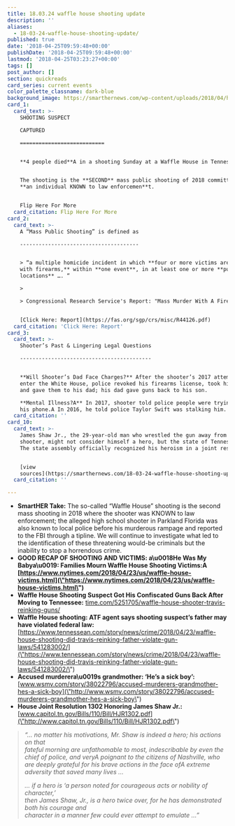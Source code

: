 ```yaml
---
title: 18.03.24 waffle house shooting update
description: ''
aliases:
  - 18-03-24-waffle-house-shooting-update/
published: true
date: '2018-04-25T09:59:48+00:00'
publishDate: '2018-04-25T09:59:48+00:00'
lastmod: '2018-04-25T03:23:27+00:00'
tags: []
post_author: []
section: quickreads
card_series: current events
color_palette_classname: dark-blue
background_image: https://smarthernews.com/wp-content/uploads/2018/04/handcuffs-2102488_1280.jpg
card_1:
  card_text: >-
    SHOOTING SUSPECT  

    CAPTURED

    ===========================


    **4 people died**A in a shooting Sunday at a Waffle House in Tennessee.


    The shooting is the **SECOND** mass public shooting of 2018 committed by
    **an individual KNOWN to law enforcemen**t.


    Flip Here For More
  card_citation: Flip Here For More
card_2:
  card_text: >-
    A “Mass Public Shooting” is defined as

    --------------------------------------


    > “a multiple homicide incident in which **four or more victims are murdered
    with firearms,** within **one event**, in at least one or more **public
    locations** …. “

    > 

    > Congressional Research Service's Report: "Mass Murder With A Firearm"


    [Click Here: Report](https://fas.org/sgp/crs/misc/R44126.pdf)
  card_citation: 'Click Here: Report'
card_3:
  card_text: >-
    Shooter’s Past & Lingering Legal Questions

    ------------------------------------------


    **Will Shooter’s Dad Face Charges?** After the shooter’s 2017 attempt to
    enter the White House, police revoked his firearms license, took his guns
    and gave them to his dad; his dad gave guns back to his son.  

    **Mental Illness?A** In 2017, shooter told police people were trying to hack
    his phone.A In 2016, he told police Taylor Swift was stalking him.
  card_citation: ''
card_10:
  card_text: >-
    James Shaw Jr., the 29-year-old man who wrestled the gun away from the
    shooter, might not consider himself a hero, but the state of Tennessee does!
    The state assembly officially recognized his heroism in a joint resolution.


    [view
    sources](https://smarthernews.com/18-03-24-waffle-house-shooting-update/)
  card_citation: ''

---
```

*   **SmartHER Take:** The so-called “Waffle House” shooting is the second mass shooting in 2018 where the shooter was KNOWN to law enforcement; the alleged high school shooter in Parkland Florida was also known to local police before his murderous rampage and reported to the FBI through a tipline. We will continue to investigate what led to the identification of these threatening would-be criminals but the inability to stop a horrendous crime.
*   ****GOOD RECAP OF SHOOTING AND VICTIMS: a\\u0018He Was My Babya\\u0019: Families Mourn Waffle House Shooting Victims:A [https://www.nytimes.com/2018/04/23/us/waffle-house-victims.html](\"https://www.nytimes.com/2018/04/23/us/waffle-house-victims.html\")****
*   **Waffle House Shooting Suspect Got His Confiscated Guns Back After Moving to Tennessee:** [time.com/5251705/waffle-house-shooter-travis-reinking-guns/](\"http://time.com/5251705/waffle-house-shooter-travis-reinking-guns/\")
*   **Waffle House shooting: ATF agent says shooting suspect’s father may have violated federal law:** [https://www.tennessean.com/story/news/crime/2018/04/23/waffle-house-shooting-did-travis-reinking-father-violate-gun-laws/541283002/](\"https://www.tennessean.com/story/news/crime/2018/04/23/waffle-house-shooting-did-travis-reinking-father-violate-gun-laws/541283002/\")
*   **Accused murderera\\u0019s grandmother: ‘He’s a sick boy’:** [www.wsmv.com/story/38022796/accused-murderers-grandmother-hes-a-sick-boy](\"http://www.wsmv.com/story/38022796/accused-murderers-grandmother-hes-a-sick-boy\")
*   **House Joint Resolution 1302 Honoring James Shaw Jr.:** [www.capitol.tn.gov/Bills/110/Bill/HJR1302.pdf](\"http://www.capitol.tn.gov/Bills/110/Bill/HJR1302.pdf\")

> _“… no matter his motivations, Mr. Shaw is indeed a hero; his actions on that_  
> _fateful morning are unfathomable to most, indescribable by even the chief of police, and veryA_ _poignant to the citizens of Nashville, who are deeply grateful for his brave actions in the face ofA_ _extreme adversity that saved many lives …_
> 
> _… if a hero is ‘a person noted for courageous acts or nobility of character,’_  
> _then James Shaw, Jr., is a hero twice over, for he has demonstrated both his courage and_  
> _character in a manner few could ever attempt to emulate …”_